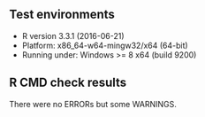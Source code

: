 ## Test environments
* R version 3.3.1 (2016-06-21)
* Platform: x86_64-w64-mingw32/x64 (64-bit)
* Running under: Windows >= 8 x64 (build 9200)

## R CMD check results
There were no ERRORs but some WARNINGS. 


